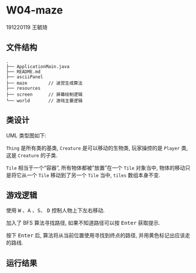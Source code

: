 # W04-maze

191220119 王毓琦

## 文件结构

```
.
├── ApplicationMain.java
├── README.md
├── asciiPanel
├── maze		// 迷宫生成算法
├── resources
├── screen		// 屏幕绘制逻辑
└── world		// 游戏主要逻辑
```

## 类设计

UML 类型图如下:



`Thing` 是所有类的基类, `Creature` 是可以移动的生物类, 玩家操控的是 `Player` 类, 这是 `Creature` 的子类.

`Tile` 相当于一个“容器”, 所有物体都被”放置”在一个 `Tile` 对象当中, 物体的移动只是将它从一个 `Tile` 移动到了另一个 `Tile` 当中, `tiles` 数组本身不变.

## 游戏逻辑

使用 <kbd>W</kbd> 、<kbd>A</kbd> 、<kbd>S</kbd>、 <kbd>D</kbd> 控制人物上下左右移动.

加入了 BFS 算法寻找路径, 如果不知道路径可以按 <kbd>Enter</kbd> 获取提示. 

按下 <kbd>Enter</kbd> 后, 算法将从当前位置使用寻找到终点的路径, 并用黄色标记出应该走的路线.

## 运行结果

